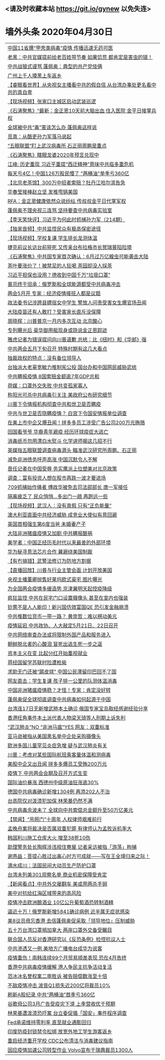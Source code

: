 ## <请及时收藏本站 https://git.io/gynew 以免失连> </a>
# 墙外头条 2020年04月30日</a>


<table>

<tr><td colspan="2" align="left"><a href="https://img.xsurf.surf/?name=c1164170&key=wdcctzyyncblgvet&from=gy">中国11省爆“甲壳类病毒”疫情 传播迅速无药可医</a></td></tr>
<tr><td colspan="2" align="left"><a href="https://img.xsurf.surf/?name=c1164155&key=wdcctzyyncblgvet&from=gy">老黑：中共官媒提前给老百姓带节奏 如果饥荒 都肯定是害虫的错！</a></td></tr>
<tr><td colspan="2" align="left"><a href="https://img.xsurf.surf/?name=c1164133&key=wdcctzyyncblgvet&from=gy">中共战狼式谩骂 蓬佩奥：典型的共产党伎俩</a></td></tr>
<tr><td colspan="2" align="left"><a href="https://img.xsurf.surf/?name=c1164223&key=wdcctzyyncblgvet&from=gy">广州上千人摸黑上车返乡</a></td></tr>
<tr><td colspan="2" align="left"><a href="https://img.xsurf.surf/?name=c1164137&key=wdcctzyyncblgvet&from=gy">【睿眼看世界】从央视女主播看中共的假自信 从台湾办事处更名看中共的真自卑</a></td></tr>
<tr><td colspan="2" align="left"><a href="https://img.xsurf.surf/?name=c1164235&key=wdcctzyyncblgvet&from=gy">【现场视频】张家口主城区启动武装巡逻</a></td></tr>
<tr><td colspan="2" align="left"><a href="https://img.xsurf.surf/?name=c1164156&key=wdcctzyyncblgvet&from=gy">《石涛聚焦》“最新：金正恩10天前大脑出血 住入医院 金平日接掌兵权</a></td></tr>
<tr><td colspan="2" align="left"><a href="https://img.xsurf.surf/?name=c1164206&key=wdcctzyyncblgvet&from=gy">全球被中共“毒”害该怎么办 蓬佩奥这样说</a></td></tr>
<tr><td colspan="2" align="left"><a href="https://img.xsurf.surf/?name=c1164210&key=wdcctzyyncblgvet&from=gy">觅真：从酷吏孙力军落马说起</a></td></tr>
<tr><td colspan="2" align="left"><a href="https://img.xsurf.surf/?name=c1164236&key=wdcctzyyncblgvet&from=gy">“五眼联盟”盯上武汉病毒所 石正丽周鹏是重点</a></td></tr>
<tr><td colspan="2" align="left"><a href="https://img.xsurf.surf/?name=c1164171&key=wdcctzyyncblgvet&from=gy">《石涛聚焦》瞎眼龙婆2020年预言兑现中</a></td></tr>
<tr><td colspan="2" align="left"><a href="https://img.xsurf.surf/?name=c1164203&key=wdcctzyyncblgvet&from=gy">江峰: 历史重现 习近平重提“西迁精神”意味中共临多重危机</a></td></tr>
<tr><td colspan="2" align="left"><a href="https://img.xsurf.surf/?name=c1164228&key=wdcctzyyncblgvet&from=gy">每天亏4亿！中国126万股民懵了 &quot;两桶油&quot;单季亏360亿</a></td></tr>
<tr><td colspan="2" align="left"><a href="https://img.xsurf.surf/?name=c1164136&key=wdcctzyyncblgvet&from=gy">【北京老茶馆】300万中招者索赔？牡丹江哈尔滨告急</a></td></tr>
<tr><td colspan="2" align="left"><a href="https://img.xsurf.surf/?name=c1164169&key=wdcctzyyncblgvet&from=gy">华春莹接棒赵立坚 发推甩锅美国</a></td></tr>
<tr><td colspan="2" align="left"><a href="https://img.xsurf.surf/?name=c1164182&key=wdcctzyyncblgvet&from=gy">RFA：金正恩健康依然众说纷纭 传叔叔金平日代掌军权</a></td></tr>
<tr><td colspan="2" align="left"><a href="https://img.xsurf.surf/?name=c1164240&key=wdcctzyyncblgvet&from=gy">蓬佩奥不理央视三连骂 坚持要查中共病毒实验室</a></td></tr>
<tr><td colspan="2" align="left"><a href="https://img.xsurf.surf/?name=c1164191&key=wdcctzyyncblgvet&from=gy">【李天笑快评】习近平为何此时抓捕孙力军（214期）</a></td></tr>
<tr><td colspan="2" align="left"><a href="https://img.xsurf.surf/?name=c1164205&key=wdcctzyyncblgvet&from=gy">【独家音频】中共监控民众有极高保密途径</a></td></tr>
<tr><td colspan="2" align="left"><a href="https://img.xsurf.surf/?name=c1164207&key=wdcctzyyncblgvet&from=gy">【现场视频】学校复课 学生排长龙测体温</a></td></tr>
<tr><td colspan="2" align="left"><a href="https://img.xsurf.surf/?name=c1164222&key=wdcctzyyncblgvet&from=gy">捷克前议长访台前猝死 又传亲台布拉格市长贺瑞普陷险境</a></td></tr>
<tr><td colspan="2" align="left"><a href="https://img.xsurf.surf/?name=c1164211&key=wdcctzyyncblgvet&from=gy">《石涛聚焦》中共国专家首次确认：6月过万亿蝗虫可能袭击大陆</a></td></tr>
<tr><td colspan="2" align="left"><a href="https://img.xsurf.surf/?name=c1164142&key=wdcctzyyncblgvet&from=gy">茶叶要涨价了！被禁足的人狂喝 茶园却没人採茶</a></td></tr>
<tr><td colspan="2" align="left"><a href="https://img.xsurf.surf/?name=c1164243&key=wdcctzyyncblgvet&from=gy">习近平担保也没用？德收到中国千万&quot;垃圾口罩&quot;</a></td></tr>
<tr><td colspan="2" align="left"><a href="https://img.xsurf.surf/?name=c1164238&key=wdcctzyyncblgvet&from=gy">普京终于坦承：俄罗斯和全球能源都受中共病毒冲击</a></td></tr>
<tr><td colspan="2" align="left"><a href="https://img.xsurf.surf/?name=c1164154&key=wdcctzyyncblgvet&from=gy">两会5月开 专家：经济疫情接班人都是议题</a></td></tr>
<tr><td colspan="2" align="left"><a href="https://img.xsurf.surf/?name=c1164198&key=wdcctzyyncblgvet&from=gy">政法委书记涉跨县嫖宿女中学生 警放人问责受害女生爆官场丑闻</a></td></tr>
<tr><td colspan="2" align="left"><a href="https://img.xsurf.surf/?name=c1164225&key=wdcctzyyncblgvet&from=gy">大陆疫苗还有人敢打？受害家长直斥没保障</a></td></tr>
<tr><td colspan="2" align="left"><a href="https://img.xsurf.surf/?name=c1164168&key=wdcctzyyncblgvet&from=gy">周晓辉：川普普京一月内多次互动 北京酸心</a></td></tr>
<tr><td colspan="2" align="left"><a href="https://img.xsurf.surf/?name=c1164178&key=wdcctzyyncblgvet&from=gy">专列曝光后 豪华御用艇现身或隐说金正恩踪迹</a></td></tr>
<tr><td colspan="2" align="left"><a href="https://img.xsurf.surf/?name=c1164247&key=wdcctzyyncblgvet&from=gy">雅虎记者为错误提问向川普道歉 总统：比《纽时》和《华邮》强</a></td></tr>
<tr><td colspan="2" align="left"><a href="https://img.xsurf.surf/?name=c1164239&key=wdcctzyyncblgvet&from=gy">中共两会五月下旬召开 特殊时期有这几大看点</a></td></tr>
<tr><td colspan="2" align="left"><a href="https://img.xsurf.surf/?name=c1164230&key=wdcctzyyncblgvet&from=gy">独裁政权的特点：没有备位领导人</a></td></tr>
<tr><td colspan="2" align="left"><a href="https://img.xsurf.surf/?name=c1164202&key=wdcctzyyncblgvet&from=gy">台独派大老辜宽敏力推制宪公投 国台办和中国网民威胁武统</a></td></tr>
<tr><td colspan="2" align="left"><a href="https://img.xsurf.surf/?name=c1164208&key=wdcctzyyncblgvet&from=gy">中共瞒报疫情 8国索赔金额逾7年GDP总和</a></td></tr>
<tr><td colspan="2" align="left"><a href="https://img.xsurf.surf/?name=c1164153&key=wdcctzyyncblgvet&from=gy">荷媒：口罩外交失败 中共变孤家寡人</a></td></tr>
<tr><td colspan="2" align="left"><a href="https://img.xsurf.surf/?name=c1164141&key=wdcctzyyncblgvet&from=gy">称阳光可杀中共病毒引关注 美政府公布研究细节</a></td></tr>
<tr><td colspan="2" align="left"><a href="https://img.xsurf.surf/?name=c1164234&key=wdcctzyyncblgvet&from=gy">川普下令情报机构彻查中共和世卫是否瞒疫</a></td></tr>
<tr><td colspan="2" align="left"><a href="https://img.xsurf.surf/?name=c1164221&key=wdcctzyyncblgvet&from=gy">中共与世卫是否隐瞒疫情？ 白宫下令国安情报单位调查</a></td></tr>
<tr><td colspan="2" align="left"><a href="https://img.xsurf.surf/?name=c1164226&key=wdcctzyyncblgvet&from=gy">在美上市中企又爆丑闻！拼多多员工涉受广告公司200万元贿赂</a></td></tr>
<tr><td colspan="2" align="left"><a href="https://img.xsurf.surf/?name=c1164227&key=wdcctzyyncblgvet&from=gy">回国看爷爷 华裔青年避疫 经历环球疫症大逃亡</a></td></tr>
<tr><td colspan="2" align="left"><a href="https://img.xsurf.surf/?name=c1164229&key=wdcctzyyncblgvet&from=gy">消毒纸币勿用漂白水熨斗 化学讲师揭这几招不行</a></td></tr>
<tr><td colspan="2" align="left"><a href="https://img.xsurf.surf/?name=c1164179&key=wdcctzyyncblgvet&from=gy">英媒指五眼联盟调查病毒源头 瞄准武汉研究所周鹏、石正丽</a></td></tr>
<tr><td colspan="2" align="left"><a href="https://img.xsurf.surf/?name=c1164174&key=wdcctzyyncblgvet&from=gy">减免非洲债务呼声高涨 中国沉默令人不解</a></td></tr>
<tr><td colspan="2" align="left"><a href="https://img.xsurf.surf/?name=c1164158&key=wdcctzyyncblgvet&from=gy">昔任记者在中国受辱 务实鹰派上位塑美对北京政策</a></td></tr>
<tr><td colspan="2" align="left"><a href="https://img.xsurf.surf/?name=c1164145&key=wdcctzyyncblgvet&from=gy">调查：富有投资人想在股市再跌一波才要进场</a></td></tr>
<tr><td colspan="2" align="left"><a href="https://img.xsurf.surf/?name=c1164214&key=wdcctzyyncblgvet&from=gy">709抓捕始作俑者 傅政华被免去司法部部长 唐一军接任</a></td></tr>
<tr><td colspan="2" align="left"><a href="https://img.xsurf.surf/?name=c1164245&key=wdcctzyyncblgvet&from=gy">隔离疲乏了 民众悄悄…多出门一趟 再跑远一些</a></td></tr>
<tr><td colspan="2" align="left"><a href="https://img.xsurf.surf/?name=c1164233&key=wdcctzyyncblgvet&from=gy">【现场视频】武汉人：没有真假 只有“正负能量”</a></td></tr>
<tr><td colspan="2" align="left"><a href="https://img.xsurf.surf/?name=c1164200&key=wdcctzyyncblgvet&from=gy">澳大利亚直面中共经济威胁 成竞业大使似有意回避</a></td></tr>
<tr><td colspan="2" align="left"><a href="https://img.xsurf.surf/?name=c1164160&key=wdcctzyyncblgvet&from=gy">英国首相强生第6度当爸 未婚妻产子</a></td></tr>
<tr><td colspan="2" align="left"><a href="https://img.xsurf.surf/?name=c1164152&key=wdcctzyyncblgvet&from=gy">大陆非洲猪瘟疫情又加剧 中共瞒报酿祸</a></td></tr>
<tr><td colspan="2" align="left"><a href="https://img.xsurf.surf/?name=c1164193&key=wdcctzyyncblgvet&from=gy">美学者：中国正经历毛时代以来最差的外部环境</a></td></tr>
<tr><td colspan="2" align="left"><a href="https://img.xsurf.surf/?name=c1164176&key=wdcctzyyncblgvet&from=gy">华为秘寻意法芯片合作 冀避绕美国制裁</a></td></tr>
<tr><td colspan="2" align="left"><a href="https://img.xsurf.surf/?name=c1164151&key=wdcctzyyncblgvet&from=gy">【有冇搞错】武警法修订为防地方割据</a></td></tr>
<tr><td colspan="2" align="left"><a href="https://img.xsurf.surf/?name=c1164190&key=wdcctzyyncblgvet&from=gy">【直播回放】川普与行业主管会面 计划开放美国</a></td></tr>
<tr><td colspan="2" align="left"><a href="https://img.xsurf.surf/?name=c1164189&key=wdcctzyyncblgvet&from=gy">央视主播董卿抛售好莱坞欧式豪宅 图片曝光</a></td></tr>
<tr><td colspan="2" align="left"><a href="https://img.xsurf.surf/?name=c1164180&key=wdcctzyyncblgvet&from=gy">为全国两会疫情多缓造势 京津冀明天起控疫降级</a></td></tr>
<tr><td colspan="2" align="left"><a href="https://img.xsurf.surf/?name=c1164199&key=wdcctzyyncblgvet&from=gy">疯狂监控 中共在民宅门口设置摄像头 甚至在室内也强装</a></td></tr>
<tr><td colspan="2" align="left"><a href="https://img.xsurf.surf/?name=c1164159&key=wdcctzyyncblgvet&from=gy">钞票不是人人能印！新兴国仿效富国QE 恐引发金融崩溃</a></td></tr>
<tr><td colspan="2" align="left"><a href="https://img.xsurf.surf/?name=c1164134&key=wdcctzyyncblgvet&from=gy">中共推数位货币一带一路？ 黄崇哲：难以撼动美元</a></td></tr>
<tr><td colspan="2" align="left"><a href="https://img.xsurf.surf/?name=c1164183&key=wdcctzyyncblgvet&from=gy">疫情延宕 中共政协、人大敲定5月21日、22日召开</a></td></tr>
<tr><td colspan="2" align="left"><a href="https://img.xsurf.surf/?name=c1164165&key=wdcctzyyncblgvet&from=gy">中共网络审查办法或将限制外国产品和服务进入</a></td></tr>
<tr><td colspan="2" align="left"><a href="https://img.xsurf.surf/?name=c1164192&key=wdcctzyyncblgvet&from=gy">朝鲜脱北者的心酸泪 冒死出逃生死一步之遥</a></td></tr>
<tr><td colspan="2" align="left"><a href="https://img.xsurf.surf/?name=c1164250&key=wdcctzyyncblgvet&from=gy">资本主义在变 比起分红开始重视就业</a></td></tr>
<tr><td colspan="2" align="left"><a href="https://img.xsurf.surf/?name=c1164249&key=wdcctzyyncblgvet&from=gy">蒋经国留学苏联时险遭枪毙</a></td></tr>
<tr><td colspan="2" align="left"><a href="https://img.xsurf.surf/?name=c1164184&key=wdcctzyyncblgvet&from=gy">求助无门还被“踢皮球” 中国公民滞留印巴回不了国</a></td></tr>
<tr><td colspan="2" align="left"><a href="https://img.xsurf.surf/?name=c1164244&key=wdcctzyyncblgvet&from=gy">网友直击：学生复课  孩子排一公里的队测体温消毒</a></td></tr>
<tr><td colspan="2" align="left"><a href="https://img.xsurf.surf/?name=c1164242&key=wdcctzyyncblgvet&from=gy">中国非洲猪瘟疫情稳？才怪！专家：肯定没好转</a></td></tr>
<tr><td colspan="2" align="left"><a href="https://img.xsurf.surf/?name=c1164212&key=wdcctzyyncblgvet&from=gy">蓬佩奥促全球彻底调查中共病毒如何起源于中国</a></td></tr>
<tr><td colspan="2" align="left"><a href="https://img.xsurf.surf/?name=c1164217&key=wdcctzyyncblgvet&from=gy">台湾连17日无新增武肺本土确诊 俄国专家宝岛取经感谢经验分享</a></td></tr>
<tr><td colspan="2" align="left"><a href="https://img.xsurf.surf/?name=c1164201&key=wdcctzyyncblgvet&from=gy">香港旺角事件本土派代表人物梁天琦等人刑期上诉失利</a></td></tr>
<tr><td colspan="2" align="left"><a href="https://img.xsurf.surf/?name=c1164213&key=wdcctzyyncblgvet&from=gy">“武汉肺炎”NO “非洲马瘟”YES 网友：双重标准</a></td></tr>
<tr><td colspan="2" align="left"><a href="https://img.xsurf.surf/?name=c1164246&key=wdcctzyyncblgvet&from=gy">亚马逊被指从美国黑名单中企处采购摄像头</a></td></tr>
<tr><td colspan="2" align="left"><a href="https://img.xsurf.surf/?name=c1164216&key=wdcctzyyncblgvet&from=gy">欧洲多国儿童罕见炎症急增 疑与武汉肺炎有关</a></td></tr>
<tr><td colspan="2" align="left"><a href="https://img.xsurf.surf/?name=c1164147&key=wdcctzyyncblgvet&from=gy">川普：考虑对某些国际航班乘客量体温和测病毒</a></td></tr>
<tr><td colspan="2" align="left"><a href="https://img.xsurf.surf/?name=c1164224&key=wdcctzyyncblgvet&from=gy">美股中企又出丑闻 拼多多爆员工受贿200万元</a></td></tr>
<tr><td colspan="2" align="left"><a href="https://img.xsurf.surf/?name=c1164166&key=wdcctzyyncblgvet&from=gy">疫情下 中共两会会期及召开方式生变</a></td></tr>
<tr><td colspan="2" align="left"><a href="https://img.xsurf.surf/?name=c1164175&key=wdcctzyyncblgvet&from=gy">国际油价暴涨 西德州中级原油狂涨逾30%</a></td></tr>
<tr><td colspan="2" align="left"><a href="https://img.xsurf.surf/?name=c1164146&key=wdcctzyyncblgvet&from=gy">德国中共病毒确诊新增1304例 再添202人不治</a></td></tr>
<tr><td colspan="2" align="left"><a href="https://img.xsurf.surf/?name=c1164185&key=wdcctzyyncblgvet&from=gy">台高院仅对泼漆犯加保 林荣基仍然不满</a></td></tr>
<tr><td colspan="2" align="left"><a href="https://img.xsurf.surf/?name=c1164197&key=wdcctzyyncblgvet&from=gy">中共病毒余波未了 全球向中共索偿总金额升至50万亿美元</a></td></tr>
<tr><td colspan="2" align="left"><a href="https://img.xsurf.surf/?name=c1164209&key=wdcctzyyncblgvet&from=gy">【禁闻】“吊照门”十周年 人权律师艰难前行</a></td></tr>
<tr><td colspan="2" align="left"><a href="https://img.xsurf.surf/?name=c1164195&key=wdcctzyyncblgvet&from=gy">孟晚舟案将裁决是否属双重犯罪 有律师认为孟败诉机率大</a></td></tr>
<tr><td colspan="2" align="left"><a href="https://img.xsurf.surf/?name=c1164181&key=wdcctzyyncblgvet&from=gy">韩国利川施工仓库大火 增至38死10伤</a></td></tr>
<tr><td colspan="2" align="left"><a href="https://img.xsurf.surf/?name=c1164220&key=wdcctzyyncblgvet&from=gy">助理警务处长陶辉涉违规住寮屋 记者采访被指「游荡」拘捕</a></td></tr>
<tr><td colspan="2" align="left"><a href="https://img.xsurf.surf/?name=c1164139&key=wdcctzyyncblgvet&from=gy">谢燕益：菩提心胜过出离心时方可成就——写在王全璋归来之际！</a></td></tr>
<tr><td colspan="2" align="left"><a href="https://img.xsurf.surf/?name=c1164177&key=wdcctzyyncblgvet&from=gy">滴水成川：法国民间大动员生产防护口罩</a></td></tr>
<tr><td colspan="2" align="left"><a href="https://img.xsurf.surf/?name=c1164161&key=wdcctzyyncblgvet&from=gy">台湾未列美301观察名单 商业机密保障受肯定</a></td></tr>
<tr><td colspan="2" align="left"><a href="https://img.xsurf.surf/?name=c1164232&key=wdcctzyyncblgvet&from=gy">【新闻看点】中共外交屡翻车 美或用两杀手锏</a></td></tr>
<tr><td colspan="2" align="left"><a href="https://img.xsurf.surf/?name=c1164194&key=wdcctzyyncblgvet&from=gy">美中对抗给红海区域带来的高风险</a></td></tr>
<tr><td colspan="2" align="left"><a href="https://img.xsurf.surf/?name=c1164143&key=wdcctzyyncblgvet&from=gy">疫情冲击欧洲酿酒业 10亿公升葡萄酒恐转制酒精</a></td></tr>
<tr><td colspan="2" align="left"><a href="https://img.xsurf.surf/?name=c1164157&key=wdcctzyyncblgvet&from=gy">逼近十万！俄罗斯新增5841确诊病例 近半属无症状感染</a></td></tr>
<tr><td colspan="2" align="left"><a href="https://img.xsurf.surf/?name=c1164218&key=wdcctzyyncblgvet&from=gy">美8议员毋忘香港 去信蓬佩奥促采取「领导地位」压制威胁</a></td></tr>
<tr><td colspan="2" align="left"><a href="https://img.xsurf.surf/?name=c1164215&key=wdcctzyyncblgvet&from=gy">五十万台湾口罩捐加拿大 两岸口罩外交备受瞩目</a></td></tr>
<tr><td colspan="2" align="left"><a href="https://img.xsurf.surf/?name=c1164219&key=wdcctzyyncblgvet&from=gy">联合国人员反对香港研究以《反恐条例》检控抗议人士</a></td></tr>
<tr><td colspan="2" align="left"><a href="https://img.xsurf.surf/?name=c1164167&key=wdcctzyyncblgvet&from=gy">中共渗透又一例 美地方广播电台成华为说客</a></td></tr>
<tr><td colspan="2" align="left"><a href="https://img.xsurf.surf/?name=c1164164&key=wdcctzyyncblgvet&from=gy">疫情重伤！南韩连续99个月贸易顺差表现 恐在4月告终</a></td></tr>
<tr><td colspan="2" align="left"><a href="https://img.xsurf.surf/?name=c1164173&key=wdcctzyyncblgvet&from=gy">香港中共病毒疫情缓解 港人争民主抗争活动复活</a></td></tr>
<tr><td colspan="2" align="left"><a href="https://img.xsurf.surf/?name=c1164188&key=wdcctzyyncblgvet&from=gy">范冰冰名誉权案二审胜诉 被告赔偿数涨至十倍</a></td></tr>
<tr><td colspan="2" align="left"><a href="https://img.xsurf.surf/?name=c1164163&key=wdcctzyyncblgvet&from=gy">不敌疫情冲击 波音Q1损失近200亿将裁员10%</a></td></tr>
<tr><td colspan="2" align="left"><a href="https://img.xsurf.surf/?name=c1164204&key=wdcctzyyncblgvet&from=gy">刷新A股纪录 中共“两桶油”首季亏360亿</a></td></tr>
<tr><td colspan="2" align="left"><a href="https://img.xsurf.surf/?name=c1164144&key=wdcctzyyncblgvet&from=gy">谷歌母公司3月广告受疫灾下滑 上季营收优于预期</a></td></tr>
<tr><td colspan="2" align="left"><a href="https://img.xsurf.surf/?name=c1164196&key=wdcctzyyncblgvet&from=gy">林荣基遭泼漆恐吓案 台立委促循「国安」事件程序调查</a></td></tr>
<tr><td colspan="2" align="left"><a href="https://img.xsurf.surf/?name=c1164241&key=wdcctzyyncblgvet&from=gy">Fed承诺维持零利率 直至就业通膨回归</a></td></tr>
<tr><td colspan="2" align="left"><a href="https://img.xsurf.surf/?name=c1164162&key=wdcctzyyncblgvet&from=gy">印度防疫封锁禁令松绑 放宽外地工学生游客返乡</a></td></tr>
<tr><td colspan="2" align="left"><a href="https://img.xsurf.surf/?name=c1164237&key=wdcctzyyncblgvet&from=gy">重启经济重开学校 CDC公布清洁与消毒建议指南</a></td></tr>
<tr><td colspan="2" align="left"><a href="https://img.xsurf.surf/?name=c1164248&key=wdcctzyyncblgvet&from=gy">因应疫情加速公司转型作业 Volvo宣布于瑞典裁员1300人</a></td></tr>


</table>
